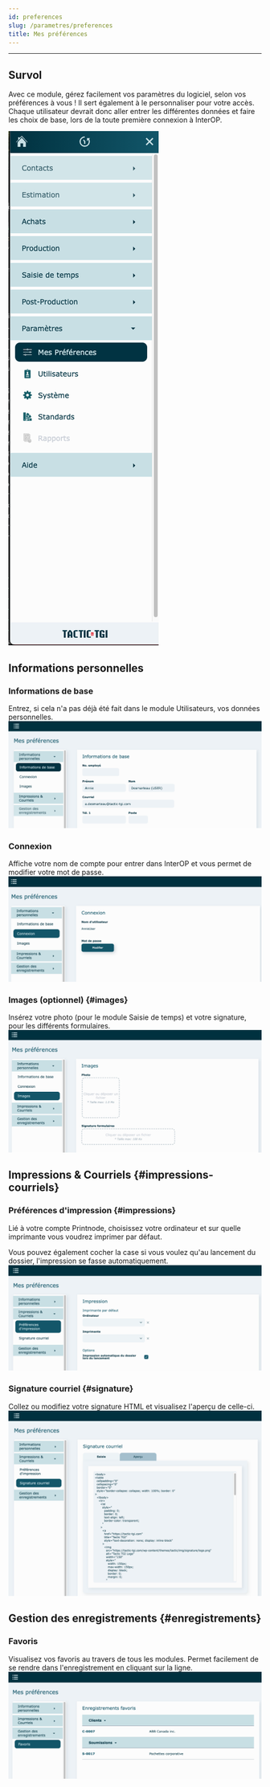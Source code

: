 ```yaml
---
id: preferences
slug: /parametres/preferences
title: Mes préférences
---
```


---

## Survol

Avec ce module, gérez facilement vos paramètres du logiciel, selon vos préférences à vous ! Il sert également à le personnaliser pour votre accès. Chaque utilisateur devrait donc aller entrer les différentes données et faire les choix de base, lors de la toute première connexion à InterOP.

![](../../static/img/Parametres_Preferences_menu.png)

## Informations personnelles

### Informations de base

Entrez, si cela n'a pas déjà été fait dans le module Utilisateurs, vos données personnelles.
![](../../static/img/Parametres_Preferences_01.png)

### Connexion

Affiche votre nom de compte pour entrer dans InterOP et vous permet de modifier votre mot de passe.  
![](../../static/img/Parametres_Preferences_02.png)

### Images (optionnel) {#images}

Insérez votre photo (pour le module Saisie de temps) et votre signature, pour les différents formulaires.
![](../../static/img/Parametres_Preferences_03.png)

## Impressions & Courriels {#impressions-courriels}

### Préférences d'impression {#impressions}

Lié à votre compte Printnode, choisissez votre ordinateur et sur quelle imprimante vous voudrez imprimer par défaut.

Vous pouvez également cocher la case si vous voulez qu'au lancement du dossier, l'impression se fasse automatiquement.
![](../../static/img/Parametres_Preferences_04.png)

### Signature courriel {#signature}

Collez ou modifiez votre signature HTML et visualisez l'aperçu de celle-ci.
![](../../static/img/Parametres_Preferences_05.png)

## Gestion des enregistrements {#enregistrements}

### Favoris

Visualisez vos favoris au travers de tous les modules. Permet facilement de se rendre dans l'enregistrement en cliquant sur la ligne.
![](../../static/img/Parametres_Preferences_06.png)
